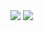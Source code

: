 <img align="center" src="https://github-readme-stats.vercel.app/api?username=jaimeib&count_private=true&show_icons=true&theme=github_dark&hide_border=yes&include_all_commits=yes&hide_title=yes&hide_rank=yes&disable_animations=yes"/> <img align="center" src="https://github-readme-stats.vercel.app/api/top-langs/?username=jaimeib&theme=github_dark&langs_count=10&layout=compact&hide_border=yes"/>
